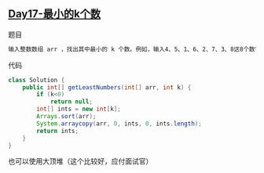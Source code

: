 ## [Day17-最小的k个数](https://leetcode-cn.com/problems/zui-xiao-de-kge-shu-lcof/)

题目

```tex
输入整数数组 arr ，找出其中最小的 k 个数。例如，输入4、5、1、6、2、7、3、8这8个数字，则最小的4个数字是1、2、3、4。
```

代码

```java
class Solution {
    public int[] getLeastNumbers(int[] arr, int k) {
        if (k<0)
            return null;
        int[] ints = new int[k];
        Arrays.sort(arr);
        System.arraycopy(arr, 0, ints, 0, ints.length);
        return ints;
    }
}
```

也可以使用大顶堆（这个比较好，应付面试官）

